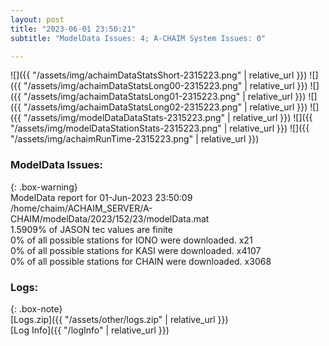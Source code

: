 ```yaml
---
layout: post
title: "2023-06-01 23:50:21"
subtitle: "ModelData Issues: 4; A-CHAIM System Issues: 0"

---
```


![]({{ "/assets/img/achaimDataStatsShort-2315223.png" | relative_url }})
![]({{ "/assets/img/achaimDataStatsLong00-2315223.png" | relative_url }})
![]({{ "/assets/img/achaimDataStatsLong01-2315223.png" | relative_url }})
![]({{ "/assets/img/achaimDataStatsLong02-2315223.png" | relative_url }})
![]({{ "/assets/img/modelDataDataStats-2315223.png" | relative_url }})
![]({{ "/assets/img/modelDataStationStats-2315223.png" | relative_url }})
![]({{ "/assets/img/achaimRunTime-2315223.png" | relative_url }})


### ModelData Issues:  
  
{: .box-warning}  
 ModelData report for 01-Jun-2023 23:50:09   
 /home/chaim/ACHAIM_SERVER/A-CHAIM/modelData/2023/152/23/modelData.mat   
 1.5909% of JASON tec values are finite   
 0% of all possible stations for IONO were downloaded. x21   
 0% of all possible stations for KASI were downloaded. x4107   
 0% of all possible stations for CHAIN were downloaded. x3068   
  


### Logs:  
  
{: .box-note}  
[Logs.zip]({{ "/assets/other/logs.zip" | relative_url }})  
[Log Info]({{ "/logInfo" | relative_url }})  
